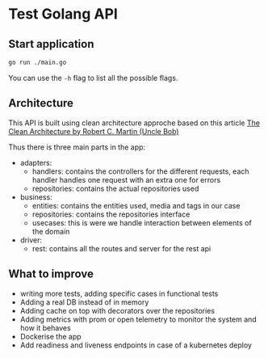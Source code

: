 # Test Golang API

## Start application

```sh
go run ./main.go
```

You can use the `-h` flag to list all the possible flags.

## Architecture
This API is built using clean architecture approche based on this article [The Clean Architecture by Robert C. Martin (Uncle Bob)](https://blog.cleancoder.com/uncle-bob/2012/08/13/the-clean-architecture.html)

Thus there is three main parts in the app:
- adapters:
    - handlers: contains the controllers for the different requests, each handler handles one request with an extra one for errors
    - repositories: contains the actual repositories used 
- business:
    - entities: contains the entities used, media and tags in our case
    - repositories: contains the repositories interface
    - usecases: this is were we handle interaction between elements of the domain
- driver:
    - rest: contains all the routes and server for the rest api

## What to improve
- writing more tests, adding specific cases in functional tests
- Adding a real DB instead of in memory
- Adding cache on top with decorators over the repositories
- Adding metrics with prom or open telemetry to monitor the system and how it behaves
- Dockerise the app
- Add readiness and liveness endpoints in case of a kubernetes deploy